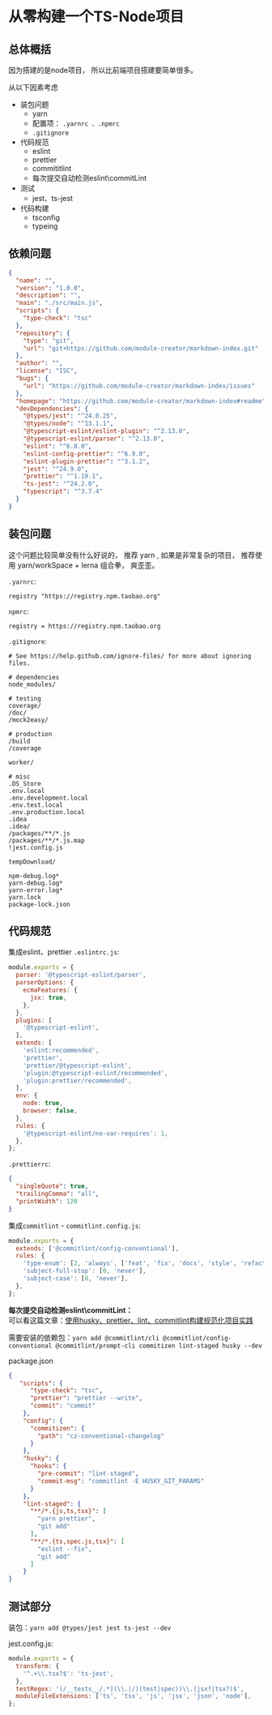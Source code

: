 # 从零构建一个TS-Node项目


## 总体概括
因为搭建的是node项目， 所以比前端项目搭建要简单很多。

从以下因素考虑

- 装包问题
    - yarn 
    - 配置项： `.yarnrc 、.npmrc`
    - `.gitignore`
- 代码规范
    - eslint
    - prettier
    - commititlint
    - 每次提交自动检测eslint\commitLint
- 测试
    - jest、ts-jest
- 代码构建
    - tsconfig
    - typeing
    
    
## 依赖问题
```json
{
  "name": "",
  "version": "1.0.0",
  "description": "",
  "main": "./src/main.js",
  "scripts": {
    "type-check": "tsc"
  },
  "repository": {
    "type": "git",
    "url": "git+https://github.com/module-creator/markdown-index.git"
  },
  "author": "",
  "license": "ISC",
  "bugs": {
    "url": "https://github.com/module-creator/markdown-index/issues"
  },
  "homepage": "https://github.com/module-creator/markdown-index#readme",
  "devDependencies": {
    "@types/jest": "^24.0.25",
    "@types/node": "^13.1.1",
    "@typescript-eslint/eslint-plugin": "^2.13.0",
    "@typescript-eslint/parser": "^2.13.0",
    "eslint": "^6.8.0",
    "eslint-config-prettier": "^6.9.0",
    "eslint-plugin-prettier": "^3.1.2",
    "jest": "^24.9.0",
    "prettier": "^1.19.1",
    "ts-jest": "^24.2.0",
    "typescript": "^3.7.4"
  }
}
```


## 装包问题
这个问题比较简单没有什么好说的， 推荐 yarn , 如果是非常复杂的项目， 推荐使用 yarn/workSpace + lerna 组合拳， 爽歪歪。

`.yarnrc`:
```
registry "https://registry.npm.taobao.org"
```

`npmrc`:                        
```
registry = https://registry.npm.taobao.org
```

`.gitignore`:
```
# See https://help.github.com/ignore-files/ for more about ignoring files.

# dependencies
node_modules/

# testing
coverage/
/doc/
/mock2easy/

# production
/build
/coverage

worker/

# misc
.DS_Store
.env.local
.env.development.local
.env.test.local
.env.production.local
.idea
.idea/
/packages/**/*.js
/packages/**/*.js.map
!jest.config.js

tempDownload/

npm-debug.log*
yarn-debug.log*
yarn-error.log*
yarn.lock
package-lock.json
```


## 代码规范
集成eslint、prettier
`.eslintrc.js`:                     
```js
module.exports = {
  parser: '@typescript-eslint/parser',
  parserOptions: {
    ecmaFeatures: {
      jsx: true,
    },
  },
  plugins: [
    '@typescript-eslint',
  ],
  extends: [
    'eslint:recommended',
    'prettier',
    'prettier/@typescript-eslint',
    'plugin:@typescript-eslint/recommended',
    'plugin:prettier/recommended',
  ],
  env: {
    node: true,
    browser: false,
  },
  rules: {
    '@typescript-eslint/no-var-requires': 1,
  },
};
```

`.prettierrc`:                      
```json
{
  "singleQuote": true,
  "trailingComma": "all",
  "printWidth": 120
}
```

集成`commitlint` - `commitlint.config.js`: 
```js
module.exports = {
  extends: ['@commitlint/config-conventional'],
  rules: {
    'type-enum': [2, 'always', ['feat', 'fix', 'docs', 'style', 'refactor', 'test', 'chore', 'revert']],
    'subject-full-stop': [0, 'never'],
    'subject-case': [0, 'never'],
  },
};
```


**每次提交自动检测eslint\commitLint：**                      
可以看这篇文章：[使用husky、prettier、lint、commitlint构建规范化项目实践](../../../19年/09月/01、使用husky、prettier、lint、commitlint构建规范化项目实践/01、使用husky、prettier、lint、commitlint构建规范化项目实践.md)

需要安装的依赖包：`yarn add @commitlint/cli @commitlint/config-conventional @commitlint/prompt-cli commitizen lint-staged husky --dev`

package.json
```json
{
   "scripts": {
      "type-check": "tsc",
      "prettier": "prettier --write",
      "commit": "commit"
    },
    "config": {
      "commitizen": {
        "path": "cz-conventional-changelog"
      }
    },
    "husky": {
      "hooks": {
        "pre-commit": "lint-staged",
        "commit-msg": "commitlint -E HUSKY_GIT_PARAMS"
      }
    },
    "lint-staged": {
      "**/*.{js,ts,tsx}": [
        "yarn prettier",
        "git add"
      ],
      "**/*.{ts,spec.js,tsx}": [
        "eslint --fix",
        "git add"
      ]
    }
}
```


## 测试部分

装包：`yarn add @types/jest jest ts-jest --dev`

jest.config.js:                         
```js
module.exports = {
  transform: {
    '^.+\\.tsx?$': 'ts-jest',
  },
  testRegex: '(/__tests__/.*|(\\.|/)(test|spec))\\.(jsx?|tsx?)$',
  moduleFileExtensions: ['ts', 'tsx', 'js', 'jsx', 'json', 'node'],
};
```

